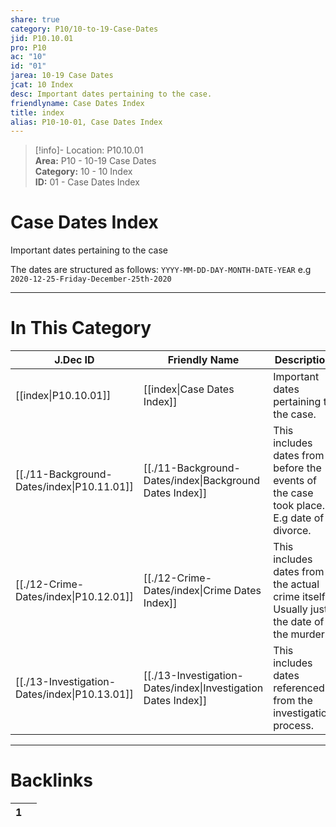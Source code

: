 ```yaml
---  
share: true  
category: P10/10-to-19-Case-Dates  
jid: P10.10.01  
pro: P10  
ac: "10"  
id: "01"  
jarea: 10-19 Case Dates  
jcat: 10 Index  
desc: Important dates pertaining to the case.  
friendlyname: Case Dates Index  
title: index  
alias: P10-10-01, Case Dates Index  
---  
```

  
>[!info]- Location: P10.10.01  
>**Area:** P10 - 10-19 Case Dates  
>**Category:** 10 - 10 Index  
>**ID:** 01 - Case Dates Index  
  
# Case Dates Index  
Important dates pertaining to the case  
  
The dates are structured as follows: `YYYY-MM-DD-DAY-MONTH-DATE-YEAR` e.g `2020-12-25-Friday-December-25th-2020`  
  
  
  
---  
# In This Category  
  
| J.Dec ID                                                                                               | Friendly Name                                                                                                          | Description                                                                               |  
| ------------------------------------------------------------------------------------------------------ | ---------------------------------------------------------------------------------------------------------------------- | ----------------------------------------------------------------------------------------- |  
| [[index\|P10.10.01]]                        | [[index\|Case Dates Index]]                                 | Important dates pertaining to the case.                                                   |  
| [[./11-Background-Dates/index\|P10.11.01]]    | [[./11-Background-Dates/index\|Background Dates Index]]       | This includes dates from before the events of the case took place. E.g date of a divorce. |  
| [[./12-Crime-Dates/index\|P10.12.01]]         | [[./12-Crime-Dates/index\|Crime Dates Index]]                 | This includes dates from the actual crime itself. Usually just the date of the murder.    |  
| [[./13-Investigation-Dates/index\|P10.13.01]] | [[./13-Investigation-Dates/index\|Investigation Dates Index]] | This includes dates referenced from the investigation process.                            |  
  
  
---  
# Backlinks  
<div><table class="dataview table-view-table"><thead class="table-view-thead"><tr class="table-view-tr-header"><th class="table-view-th"><span></span><span class="dataview small-text">1</span></th><th class="table-view-th"><span></span></th></tr></thead><tbody class="table-view-tbody"></tbody></table></div>